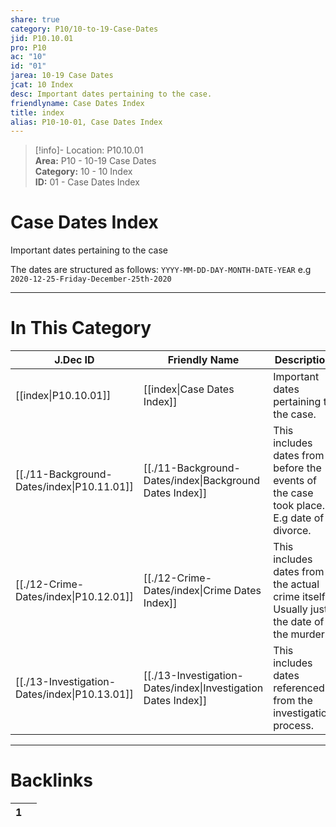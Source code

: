 ```yaml
---  
share: true  
category: P10/10-to-19-Case-Dates  
jid: P10.10.01  
pro: P10  
ac: "10"  
id: "01"  
jarea: 10-19 Case Dates  
jcat: 10 Index  
desc: Important dates pertaining to the case.  
friendlyname: Case Dates Index  
title: index  
alias: P10-10-01, Case Dates Index  
---  
```

  
>[!info]- Location: P10.10.01  
>**Area:** P10 - 10-19 Case Dates  
>**Category:** 10 - 10 Index  
>**ID:** 01 - Case Dates Index  
  
# Case Dates Index  
Important dates pertaining to the case  
  
The dates are structured as follows: `YYYY-MM-DD-DAY-MONTH-DATE-YEAR` e.g `2020-12-25-Friday-December-25th-2020`  
  
  
  
---  
# In This Category  
  
| J.Dec ID                                                                                               | Friendly Name                                                                                                          | Description                                                                               |  
| ------------------------------------------------------------------------------------------------------ | ---------------------------------------------------------------------------------------------------------------------- | ----------------------------------------------------------------------------------------- |  
| [[index\|P10.10.01]]                        | [[index\|Case Dates Index]]                                 | Important dates pertaining to the case.                                                   |  
| [[./11-Background-Dates/index\|P10.11.01]]    | [[./11-Background-Dates/index\|Background Dates Index]]       | This includes dates from before the events of the case took place. E.g date of a divorce. |  
| [[./12-Crime-Dates/index\|P10.12.01]]         | [[./12-Crime-Dates/index\|Crime Dates Index]]                 | This includes dates from the actual crime itself. Usually just the date of the murder.    |  
| [[./13-Investigation-Dates/index\|P10.13.01]] | [[./13-Investigation-Dates/index\|Investigation Dates Index]] | This includes dates referenced from the investigation process.                            |  
  
  
---  
# Backlinks  
<div><table class="dataview table-view-table"><thead class="table-view-thead"><tr class="table-view-tr-header"><th class="table-view-th"><span></span><span class="dataview small-text">1</span></th><th class="table-view-th"><span></span></th></tr></thead><tbody class="table-view-tbody"></tbody></table></div>